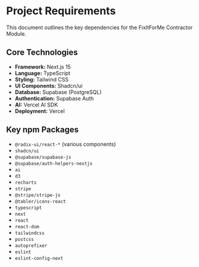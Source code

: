 # Project Requirements

This document outlines the key dependencies for the FixItForMe Contractor Module.

## Core Technologies

- **Framework:** Next.js 15
- **Language:** TypeScript
- **Styling:** Tailwind CSS
- **UI Components:** Shadcn/ui
- **Database:** Supabase (PostgreSQL)
- **Authentication:** Supabase Auth
- **AI:** Vercel AI SDK
- **Deployment:** Vercel

## Key npm Packages

- `@radix-ui/react-*` (various components)
- `shadcn/ui`
- `@supabase/supabase-js`
- `@supabase/auth-helpers-nextjs`
- `ai`
- `d3`
- `recharts`
- `stripe`
- `@stripe/stripe-js`
- `@tabler/icons-react`
- `typescript`
- `next`
- `react`
- `react-dom`
- `tailwindcss`
- `postcss`
- `autoprefixer`
- `eslint`
- `eslint-config-next`
